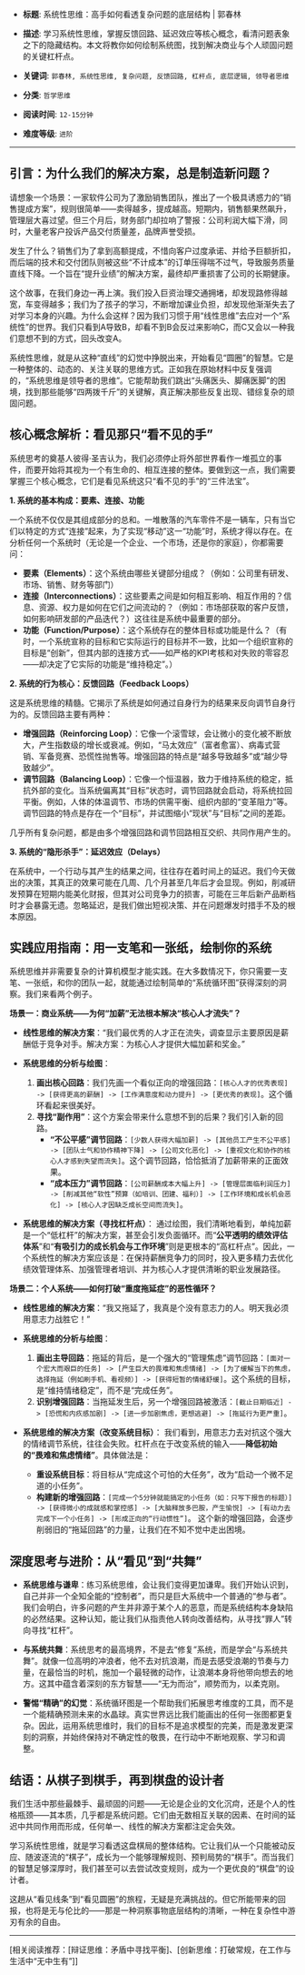 - **标题**: 系统性思维：高手如何看透复杂问题的底层结构 | 郭春林
- **描述**: 学习系统性思维，掌握反馈回路、延迟效应等核心概念，看清问题表象之下的隐藏结构。本文将教你如何绘制系统图，找到解决商业与个人顽固问题的关键杠杆点。
- **关键词**: `郭春林, 系统性思维, 复杂问题, 反馈回路, 杠杆点, 底层逻辑, 领导者思维`

- **分类**: `哲学思维`
- **阅读时间**: `12-15分钟`
- **难度等级**: `进阶`

---

## 引言：为什么我们的解决方案，总是制造新问题？

请想象一个场景：一家软件公司为了激励销售团队，推出了一个极具诱惑力的“销售提成方案”，规则很简单——卖得越多，提成越高。短期内，销售额果然飙升，管理层大喜过望。但三个月后，财务部门却拉响了警报：公司利润大幅下滑，同时，大量老客户投诉产品交付质量差，品牌声誉受损。

发生了什么？销售们为了拿到高额提成，不惜向客户过度承诺、并给予巨额折扣，而后端的技术和交付团队则被这些“不计成本”的订单压得喘不过气，导致服务质量直线下降。一个旨在“提升业绩”的解决方案，最终却严重损害了公司的长期健康。

这个故事，在我们身边一再上演。我们投入巨资治理交通拥堵，却发现路修得越宽，车变得越多；我们为了孩子的学习，不断增加课业负担，却发现他渐渐失去了对学习本身的兴趣。为什么会这样？因为我们习惯于用“线性思维”去应对一个“系统性”的世界。我们只看到A导致B，却看不到B会反过来影响C，而C又会以一种我们意想不到的方式，回头改变A。

系统性思维，就是从这种“直线”的幻觉中挣脱出来，开始看见“圆圈”的智慧。它是一种整体的、动态的、关注关联的思维方式。正如我在原始材料中反复强调的，“系统思维是领导者的思维”。它能帮助我们跳出“头痛医头、脚痛医脚”的困境，找到那些能够“四两拨千斤”的关键解，真正解决那些反复出现、错综复杂的顽固问题。

## 核心概念解析：看见那只“看不见的手”

系统思考的奠基人彼得·圣吉认为，我们必须停止将外部世界看作一堆孤立的事件，而要开始将其视为一个有生命的、相互连接的整体。要做到这一点，我们需要掌握三个核心概念，它们是看见系统这只“看不见的手”的“三件法宝”。

**1. 系统的基本构成：要素、连接、功能**

一个系统不仅仅是其组成部分的总和。一堆散落的汽车零件不是一辆车，只有当它们以特定的方式“连接”起来，为了实现“移动”这一“功能”时，系统才得以存在。在分析任何一个系统时（无论是一个企业、一个市场，还是你的家庭），你都需要问：
*   **要素（Elements）**：这个系统由哪些关键部分组成？（例如：公司里有研发、市场、销售、财务等部门）
*   **连接（Interconnections）**：这些要素之间是如何相互影响、相互作用的？信息、资源、权力是如何在它们之间流动的？（例如：市场部获取的客户反馈，如何影响研发部的产品迭代？）这往往是系统中最重要的部分。
*   **功能（Function/Purpose）**：这个系统存在的整体目标或功能是什么？（有时，一个系统宣称的目标和它实际运行的目标并不一致，比如一个组织宣称的目标是“创新”，但其内部的连接方式——如严格的KPI考核和对失败的零容忍——却决定了它实际的功能是“维持稳定”。）

**2. 系统的行为核心：反馈回路（Feedback Loops）**

这是系统思维的精髓。它揭示了系统是如何通过自身行为的结果来反向调节自身行为的。反馈回路主要有两种：

*   **增强回路（Reinforcing Loop）**：它像一个滚雪球，会让微小的变化被不断放大，产生指数级的增长或衰减。例如，“马太效应”（富者愈富）、病毒式营销、军备竞赛、恐慌性抛售等。增强回路的特点是“越多导致越多”或“越少导致越少”。
*   **调节回路（Balancing Loop）**：它像一个恒温器，致力于维持系统的稳定，抵抗外部的变化。当系统偏离其“目标”状态时，调节回路就会启动，将系统拉回平衡。例如，人体的体温调节、市场的供需平衡、组织内部的“变革阻力”等。调节回路的特点是存在一个“目标”，并试图缩小“现状”与“目标”之间的差距。

几乎所有复杂问题，都是由多个增强回路和调节回路相互交织、共同作用产生的。

**3. 系统的“隐形杀手”：延迟效应（Delays）**

在系统中，一个行动与其产生的结果之间，往往存在着时间上的延迟。我们今天做出的决策，其真正的效果可能在几周、几个月甚至几年后才会显现。例如，削减研发预算在短期内能美化财报，但其对公司竞争力的损害，可能在三年后新产品断档时才会暴露无遗。忽略延迟，是我们做出短视决策、并在问题爆发时措手不及的根本原因。

## 实践应用指南：用一支笔和一张纸，绘制你的系统

系统思维并非需要复杂的计算机模型才能实践。在大多数情况下，你只需要一支笔、一张纸，和你的团队一起，就能通过绘制简单的“系统循环图”获得深刻的洞察。我们来看两个例子。

**场景一：商业系统——为何“加薪”无法根本解决“核心人才流失”？**

*   **线性思维的解决方案**：“我们最优秀的人才正在流失，调查显示主要原因是薪酬低于竞争对手。解决方案：为核心人才提供大幅加薪和奖金。”

*   **系统思维的分析与绘图**：
    1.  **画出核心回路**：我们先画一个看似正向的增强回路：`[核心人才的优秀表现] -> [获得更高的薪酬] -> [工作满意度和动力提升] -> [更优秀的表现]`。这个循环看起来很美好。
    2.  **寻找“副作用”**：这个方案会带来什么意想不到的后果？我们引入新的回路。
        *   **“不公平感”调节回路**：`[少数人获得大幅加薪] -> [其他员工产生不公平感] -> [团队士气和协作精神下降] -> [公司文化恶化] -> [重视文化和协作的核心人才感到失望而流失]`。这个调节回路，恰恰抵消了加薪带来的正面效果。
        *   **“成本压力”调节回路**：`[公司薪酬成本大幅上升] -> [管理层面临利润压力] -> [削减其他“软性”预算（如培训、团建、福利）] -> [工作环境和成长机会恶化] -> [核心人才因缺乏成长空间而流失]`。

*   **系统思维的解决方案（寻找杠杆点）**：
    通过绘图，我们清晰地看到，单纯加薪是一个“低杠杆”的解决方案，甚至会引发负面循环。而“**公平透明的绩效评估体系**”和“**有吸引力的成长机会与工作环境**”则是更根本的“高杠杆点”。因此，一个系统性的解决方案应该是：在保持薪酬竞争力的同时，投入更多精力去优化绩效管理体系、加强管理者培训、并为核心人才提供清晰的职业发展路径。

**场景二：个人系统——如何打破“重度拖延症”的恶性循环？**

*   **线性思维的解决方案**：“我又拖延了，我真是个没有意志力的人。明天我必须用意志力战胜它！”

*   **系统思维的分析与绘图**：
    1.  **画出主导回路**：拖延的背后，是一个强大的“管理焦虑”调节回路：`[面对一个宏大而艰巨的任务] -> [产生巨大的畏难和焦虑情绪] -> [为了缓解当下的焦虑，选择拖延（例如刷手机、看视频）] -> [获得短暂的情绪舒缓]`。这个系统的目标，是“维持情绪稳定”，而不是“完成任务”。
    2.  **识别增强回路**：当拖延发生后，另一个增强回路被激活：`[截止日期临近] -> [恐慌和内疚感加剧] -> [进一步加剧焦虑，更想逃避] -> [拖延行为更严重]`。

*   **系统思维的解决方案（改变系统目标）**：
    我们看到，用意志力去对抗这个强大的情绪调节系统，往往会失败。杠杆点在于改变系统的输入——**降低初始的“畏难和焦虑情绪”**。具体做法是：
    *   **重设系统目标**：将目标从“完成这个可怕的大任务”，改为“启动一个微不足道的小任务”。
    *   **构建新的增强回路**：`[完成一个5分钟就能搞定的小任务（如：只写下报告的标题）] -> [获得微小的成就感和掌控感] -> [大脑释放多巴胺，产生愉悦] -> [有动力去完成下一个小任务] -> [形成正向的“行动惯性”]`。
    这个新的增强回路，会逐步削弱旧的“拖延回路”的力量，让我们在不知不觉中走出困境。

## 深度思考与进阶：从“看见”到“共舞”

*   **系统思维与谦卑**：练习系统思维，会让我们变得更加谦卑。我们开始认识到，自己并非一个全知全能的“控制者”，而只是巨大系统中一个普通的“参与者”。我们会明白，许多问题的产生并非源于某个人的恶意，而是系统结构本身缺陷的必然结果。这种认知，能让我们从指责他人转向改善结构，从寻找“罪人”转向寻找“杠杆”。

*   **与系统共舞**：系统思考的最高境界，不是去“修复”系统，而是学会“与系统共舞”。就像一位高明的冲浪者，他不去对抗浪潮，而是去感受浪潮的节奏与力量，在最恰当的时机，施加一个最轻微的动作，让浪潮本身将他带向想去的地方。这其中蕴含着深刻的东方智慧——“无为而治”，顺势而为，以柔克刚。

*   **警惕“精确”的幻觉**：系统循环图是一个帮助我们拓展思考维度的工具，而不是一个能精确预测未来的水晶球。真实世界远比我们能画出的任何一张图都更复杂。因此，运用系统思维时，我们的目标不是追求模型的完美，而是激发更深刻的洞察，并始终保持对不确定性的敬畏，在行动中不断地观察、学习和调整。

## 结语：从棋子到棋手，再到棋盘的设计者

我们生活中那些最棘手、最顽固的问题——无论是企业的文化沉疴，还是个人的性格瓶颈——其本质，几乎都是系统问题。它们由无数相互关联的因素、在时间的延迟中共同作用而形成，任何单一、线性的解决方案都注定会失效。

学习系统性思维，就是学习看透这盘棋局的整体结构。它让我们从一个只能被动反应、随波逐流的“棋子”，成长为一个能够理解规则、预判局势的“棋手”。而当我们的智慧足够深厚时，我们甚至可以去尝试改变规则，成为一个更优良的“棋盘”的设计者。

这趟从“看见线条”到“看见圆圈”的旅程，无疑是充满挑战的。但它所能带来的回报，也将是无与伦比的——那是一种洞察事物底层结构的清晰，一种在复杂性中游刃有余的自由。

---
[相关阅读推荐：[辩证思维：矛盾中寻找平衡]、[创新思维：打破常规，在工作与生活中“无中生有”]]
